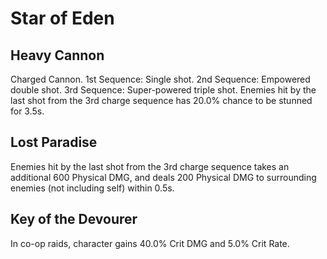 # Star of Eden

## Heavy Cannon

Charged Cannon.
1st Sequence: Single shot.
2nd Sequence: Empowered double shot.
3rd Sequence: Super-powered triple shot.
Enemies hit by the last shot from the 3rd charge sequence has 20.0% chance to be stunned for 3.5s.

## Lost Paradise

Enemies hit by the last shot from the 3rd charge sequence takes an additional 600 Physical DMG, and deals 200 Physical DMG to surrounding enemies (not including self) within 0.5s.

## Key of the Devourer

In co-op raids, character gains 40.0% Crit DMG and 5.0% Crit Rate.